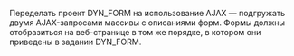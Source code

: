 Переделать проект DYN_FORM на использование AJAX — подгружать двумя AJAX-запросами массивы с описаниями форм.
Формы должны отобразиться на веб-странице в том же порядке, в котором они приведены в задании DYN_FORM.